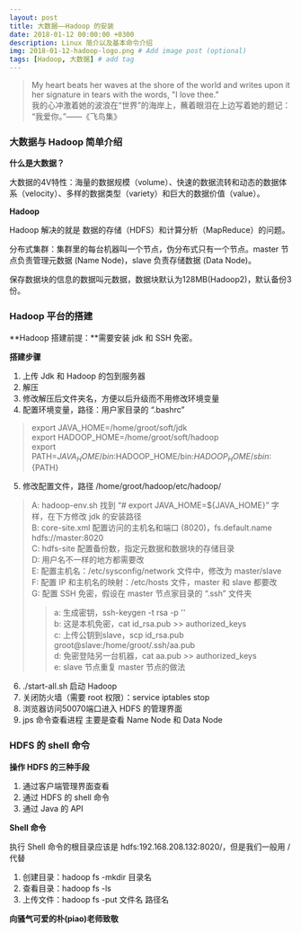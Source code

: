 ```yaml
---
layout: post
title: 大数据——Hadoop 的安装
date: 2018-01-12 00:00:00 +0300
description: Linux 简介以及基本命令介绍
img: 2018-01-12-hadoop-logo.png # Add image post (optional)
tags: [Hadoop, 大数据] # add tag
---
```



>My heart beats her waves at the shore of the world and writes upon it her signature in tears with the words, "I love thee." <br>
>我的心冲激着她的波浪在“世界”的海岸上，蘸着眼泪在上边写着她的题记：<br> “我爱你。”——《飞鸟集》

### 大数据与 Hadoop 简单介绍

**什么是大数据？**

大数据的4V特性：海量的数据规模（volume）、快速的数据流转和动态的数据体系（velocity）、多样的数据类型（variety）和巨大的数据价值（value）。

**Hadoop**

Hadoop 解决的就是 数据的存储（HDFS）和计算分析（MapReduce）的问题。

分布式集群：集群里的每台机器叫一个节点，伪分布式只有一个节点。master 节点负责管理元数据 (Name Node)，slave 负责存储数据 (Data Node)。

保存数据块的信息的数据叫元数据，数据块默认为128MB(Hadoop2)，默认备份3份。
### Hadoop 平台的搭建

**Hadoop 搭建前提：**需要安装 jdk 和 SSH 免密。

**搭建步骤**

1. 上传 Jdk 和 Hadoop 的包到服务器
2. 解压
3. 修改解压后文件夹名，方便以后升级而不用修改环境变量
4. 配置环境变量，路径：用户家目录的 “.bashrc”
> export JAVA_HOME=/home/groot/soft/jdk <br>
> export HADOOP_HOME=/home/groot/soft/hadoop <br>
> export PATH=$JAVA_HOME/bin:$HADOOP_HOME/bin:$HADOOP_HOME/sbin:${PATH} <br>
5. 修改配置文件，路径 /home/groot/hadoop/etc/hadoop/
> A: hadoop-env.sh 找到 “# export JAVA_HOME=${JAVA_HOME}” 字样，在下方修改 jdk 的安装路径  <br>
> B: core-site.xml 配置访问的主机名和端口 (8020)，<name>fs.default.name</name> <value>hdfs://master:8020</value> <br>
> C: hdfs-site 配置备份数，指定元数据和数据块的存储目录 <br>
> D: 用户名不一样的地方都需要改 <br>
> E: 配置主机名：/etc/sysconfig/network 文件中，修改为 master/slave <br>
> F: 配置 IP 和主机名的映射：/etc/hosts 文件，master 和 slave 都要改<br>
> G: 配置 SSH 免密，假设在 master 节点家目录的 “.ssh” 文件夹 <br>
>> a: 生成密钥，ssh-keygen -t rsa -p ''  <br>
>> b: 这是本机免密，cat id_rsa.pub >> authorized_keys <br>
>> c: 上传公钥到slave，scp id_rsa.pub groot@slave:/home/groot/.ssh/aa.pub <br>
>> d: 免密登陆另一台机器，cat aa.pub >> authorized_keys <br>
>> e: slave 节点重复 master 节点的做法 <br>

6. ./start-all.sh 启动 Hadoop
7. 关闭防火墙（需要 root 权限）：service iptables stop <br>
8. 浏览器访问50070端口进入 HDFS 的管理界面
9. jps 命令查看进程 主要是查看 Name Node 和 Data Node

### HDFS 的 shell 命令

**操作 HDFS 的三种手段**

1. 通过客户端管理界面查看
2. 通过 HDFS 的 shell 命令
3. 通过 Java 的 API

**Shell 命令**

执行 Shell 命令的根目录应该是 hdfs:192.168.208.132:8020/，但是我们一般用 / 代替

1. 创建目录：hadoop fs -mkdir 目录名
2. 查看目录：hadoop fs -ls
3. 上传文件：hadoop fs -put 文件名 路径名

**向骚气可爱的朴(piao)老师致敬**
